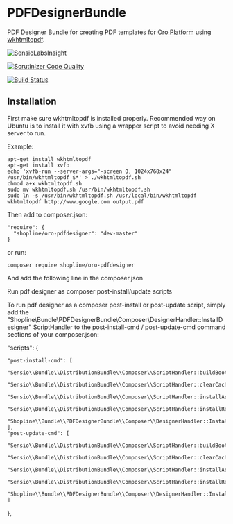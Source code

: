 PDFDesignerBundle
====================

PDF Designer Bundle for creating PDF templates for [Oro Platform](https://github.com/orocrm/platform) using [wkhtmltopdf](http://wkhtmltopdf.org/).

[![SensioLabsInsight](https://insight.sensiolabs.com/projects/23664eed-3391-4310-85d8-c3c4c6199ba5/mini.png)](https://insight.sensiolabs.com/projects/23664eed-3391-4310-85d8-c3c4c6199ba5)

[![Scrutinizer Code Quality](https://scrutinizer-ci.com/g/shopline/PDFDesignerBundle/badges/quality-score.png?b=master)](https://scrutinizer-ci.com/g/shopline/PDFDesignerBundle/?branch=master)

[![Build Status](https://scrutinizer-ci.com/g/shopline/PDFDesignerBundle/badges/build.png?b=master)](https://scrutinizer-ci.com/g/shopline/PDFDesignerBundle/build-status/master)

## Installation

First make sure wkhtmltopdf is installed properly. Recommended way on Ubuntu is to install it with xvfb using a wrapper script to avoid needing X server to run.

Example:
```
apt-get install wkhtmltopdf
apt-get install xvfb
echo 'xvfb-run --server-args="-screen 0, 1024x768x24" /usr/bin/wkhtmltopdf $*' > ./wkhtmltopdf.sh
chmod a+x wkhtmltopdf.sh
sudo mv wkhtmltopdf.sh /usr/bin/wkhtmltopdf.sh
sudo ln -s /usr/bin/wkhtmltopdf.sh /usr/local/bin/wkhtmltopdf
wkhtmltopdf http://www.google.com output.pdf
```

Then add to composer.json:

```
"require": {
  "shopline/oro-pdfdesigner": "dev-master"
}
```

or run:

```
composer require shopline/oro-pdfdesigner

```
And add the following line in the composer.json 

Run pdf designer as composer post-install/update scripts

To run pdf designer as a composer post-install or post-update script, simply add the "Shopline\\Bundle\\PDFDesignerBundle\\Composer\\DesignerHandler::InstallDesigner" ScriptHandler to the post-install-cmd / post-update-cmd command sections of your composer.json:


"scripts": {

    "post-install-cmd": [
        "Sensio\\Bundle\\DistributionBundle\\Composer\\ScriptHandler::buildBootstrap",
        "Sensio\\Bundle\\DistributionBundle\\Composer\\ScriptHandler::clearCache",
        "Sensio\\Bundle\\DistributionBundle\\Composer\\ScriptHandler::installAssets",
        "Sensio\\Bundle\\DistributionBundle\\Composer\\ScriptHandler::installRequirementsFile",
        "Shopline\\Bundle\\PDFDesignerBundle\\Composer\\DesignerHandler::InstallDesigner"
    ],
    "post-update-cmd": [
        "Sensio\\Bundle\\DistributionBundle\\Composer\\ScriptHandler::buildBootstrap",
        "Sensio\\Bundle\\DistributionBundle\\Composer\\ScriptHandler::clearCache",
        "Sensio\\Bundle\\DistributionBundle\\Composer\\ScriptHandler::installAssets",
        "Sensio\\Bundle\\DistributionBundle\\Composer\\ScriptHandler::installRequirementsFile",
        "Shopline\\Bundle\\PDFDesignerBundle\\Composer\\DesignerHandler::InstallDesigner"
    ]
    
},



